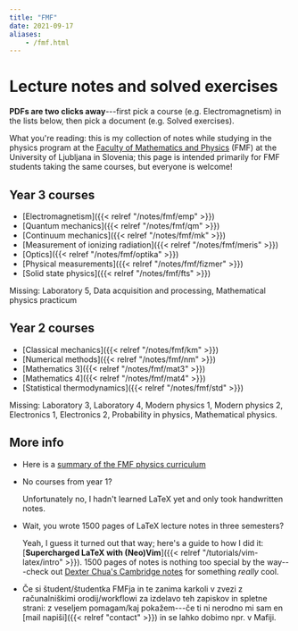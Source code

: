 ```yaml
---
title: "FMF"
date: 2021-09-17
aliases:
    - /fmf.html
---
```


# Lecture notes and solved exercises

**PDFs are two clicks away**---first pick a course (e.g. Electromagnetism) in the lists below, then pick a document (e.g. Solved exercises).

What you're reading: this is my collection of notes while studying in the physics program at the [Faculty of Mathematics and Physics](https://www.fmf.uni-lj.si/en/) (FMF) at the University of Ljubljana in Slovenia;
this page is intended primarily for FMF students taking the same courses, but everyone is welcome!

## Year 3 courses

- [Electromagnetism]({{< relref "/notes/fmf/emp" >}})
- [Quantum mechanics]({{< relref "/notes/fmf/qm" >}})
- [Continuum mechanics]({{< relref "/notes/fmf/mk" >}})
- [Measurement of ionizing radiation]({{< relref "/notes/fmf/meris" >}})
- [Optics]({{< relref "/notes/fmf/optika" >}})
- [Physical measurements]({{< relref "/notes/fmf/fizmer" >}})
- [Solid state physics]({{< relref "/notes/fmf/fts" >}})

Missing: Laboratory 5, Data acquisition and processing, Mathematical physics practicum

## Year 2 courses

- [Classical mechanics]({{< relref "/notes/fmf/km" >}})
- [Numerical methods]({{< relref "/notes/fmf/nm" >}})
- [Mathematics 3]({{< relref "/notes/fmf/mat3" >}})
- [Mathematics 4]({{< relref "/notes/fmf/mat4" >}})
- [Statistical thermodynamics]({{< relref "/notes/fmf/std" >}})

Missing: Laboratory 3, Laboratory 4, Modern physics 1, Modern physics 2, Electronics 1, Electronics 2, Probability in physics, Mathematical physics.

## More info

- Here is a [summary of the FMF physics curriculum](/fmf-courses.pdf)

- No courses from year 1?

  Unfortunately no, I hadn't learned LaTeX yet and only took handwritten notes.

- Wait, you wrote 1500 pages of LaTeX lecture notes in three semesters?

  Yeah, I guess it turned out that way; here's a guide to how I did it: [**Supercharged LaTeX with (Neo)Vim**]({{< relref "/tutorials/vim-latex/intro" >}}).
  1500 pages of notes is nothing too special by the way---check out [Dexter Chua's Cambridge notes](https://dec41.user.srcf.net/notes/) for something *really* cool.

- Če si študent/študentka FMFja in te zanima karkoli v zvezi z računalniškimi orodij/workflowi za izdelavo teh zapiskov in spletne strani:
  z veseljem pomagam/kaj pokažem---če ti ni nerodno mi sam en [mail napiši]({{< relref "contact" >}}) in se lahko dobimo npr. v Mafiji.
